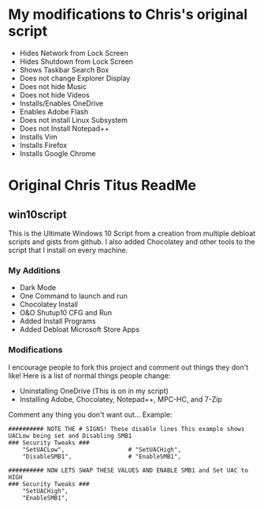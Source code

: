 # My modifications to Chris's original script
 
 - Hides Network from Lock Screen
 - Hides Shutdown from Lock Screen
 - Shows Taskbar Search Box
 - Does not change Explorer Display
 - Does not hide Music
 - Does not hide Videos
 - Installs/Enables OneDrive
 - Enables Adobe Flash
 - Does not install Linux Subsystem
 - Does not Install Notepad++
 - Installs Vim
 - Installs Firefox
 - Installs Google Chrome


# Original Chris Titus ReadMe
## win10script
This is the Ultimate Windows 10 Script from a creation from multiple debloat scripts and gists from github. I also added Chocolatey and other tools to the script that I install on every machine.

### My Additions

- Dark Mode
- One Command to launch and run
- Chocolatey Install
- O&O Shutup10 CFG and Run
- Added Install Programs
- Added Debloat Microsoft Store Apps

### Modifications
I encourage people to fork this project and comment out things they don't like! Here is a list of normal things people change:
- Uninstalling OneDrive (This is on in my script)
- Installing Adobe, Chocolatey, Notepad++, MPC-HC, and 7-Zip

Comment any thing you don't want out... Example:

```
########## NOTE THE # SIGNS! These disable lines This example shows UACLow being set and Disabling SMB1
### Security Tweaks ###
	"SetUACLow",                  # "SetUACHigh",
	"DisableSMB1",                # "EnableSMB1",

########## NOW LETS SWAP THESE VALUES AND ENABLE SMB1 and Set UAC to HIGH
### Security Tweaks ###
	"SetUACHigh",
	"EnableSMB1",
```
